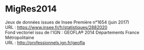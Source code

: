 # MigRes2014

Jeux de données issues de Insee Première n°1654 (juin 2017)<br>
URL : https://www.insee.fr/fr/statistiques/2882020<br>
Fond vectoriel issu de l'IGN : GEOFLA® 2014 Départements France Métropolitaine<br>
URL : http://professionnels.ign.fr/geofla<br>
